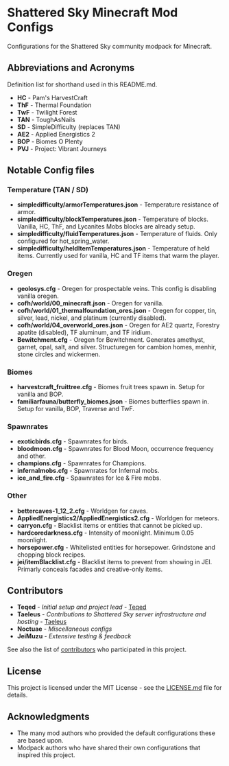 # Shattered Sky Minecraft Mod Configs

Configurations for the Shattered Sky community modpack for Minecraft.

## Abbreviations and Acronyms
Definition list for shorthand used in this README.md.

* **HC** - Pam's HarvestCraft
* **ThF** - Thermal Foundation
* **TwF** - Twilight Forest
* **TAN** - ToughAsNails
* **SD** - SimpleDifficulty (replaces TAN)
* **AE2** - Applied Energistics 2
* **BOP** - Biomes O Plenty
* **PVJ** - Project: Vibrant Journeys


## Notable Config files

### Temperature (TAN / SD)
* **simpledifficulty/armorTemperatures.json** - Temperature resistance of armor.
* **simpledifficulty/blockTemperatures.json** - Temperature of blocks. Vanilla, HC, ThF, and Lycanites Mobs blocks are already setup.
* **simpledifficulty/fluidTemperatures.json** - Temperature of fluids. Only configured for hot_spring_water.
* **simpledifficulty/heldItemTemperatures.json** - Temperature of held items. Currently used for vanilla, HC and TF items that warm the player.

### Oregen
* **geolosys.cfg** - Oregen for prospectable veins. This config is disabling vanilla oregen.
* **cofh/world/00_minecraft.json** - Oregen for vanilla.
* **cofh/world/01_thermalfoundation_ores.json** - Oregen for copper, tin, silver, lead, nickel, and platinum (currently disabled).
* **cofh/world/04_overworld_ores.json** - Oregen for AE2 quartz, Forestry apatite (disabled), TF aluminum, and TF iridium.
* **Bewitchment.cfg** - Oregen for Bewitchment. Generates amethyst, garnet, opal, salt, and silver. Structuregen for cambion homes, menhir, stone circles and wickermen.

### Biomes
* **harvestcraft_fruittree.cfg** - Biomes fruit trees spawn in. Setup for vanilla and BOP.
* **familiarfauna/butterfly_biomes.json** - Biomes butterflies spawn in. Setup for vanilla, BOP, Traverse and TwF.

### Spawnrates
* **exoticbirds.cfg** - Spawnrates for birds.
* **bloodmoon.cfg** - Spawnrates for Blood Moon, occurrence frequency and other.
* **champions.cfg** - Spawnrates for Champions.
* **infernalmobs.cfg** - Spawnrates for Infernal mobs.
* **ice_and_fire.cfg** - Spawnrates for Ice & Fire mobs.

### Other
* **bettercaves-1_12_2.cfg** - Worldgen for caves.
* **AppliedEnergistics2/AppliedEnergistics2.cfg** - Worldgen for meteors.
* **carryon.cfg** - Blacklist items or entities that cannot be picked up.
* **hardcoredarkness.cfg** - Intensity of moonlight. Minimum 0.05 moonlight.
* **horsepower.cfg** - Whitelisted entities for horsepower. Grindstone and chopping block recipes.
* **jei/itemBlacklist.cfg** - Blacklist items to prevent from showing in JEI. Primarly conceals facades and creative-only items.


## Contributors

* **Teqed** - *Initial setup and project lead* - [Teqed](https://github.com/Teqed)
* **Taeleus** - *Contributions to Shattered Sky server infrastructure and hosting* - [Taeleus](https://github.com/Taeleus)
* **Noctuae** - *Miscellaneous configs*
* **JeiMuzu** - *Extensive testing & feedback*

See also the list of [contributors](https://github.com/Teqed/minecraft-shattered-sky/contributors) who participated in this project.

## License

This project is licensed under the MIT License - see the [LICENSE.md](LICENSE.md) file for details.

## Acknowledgments

* The many mod authors who provided the default configurations these are based upon.
* Modpack authors who have shared their own configurations that inspired this project.
